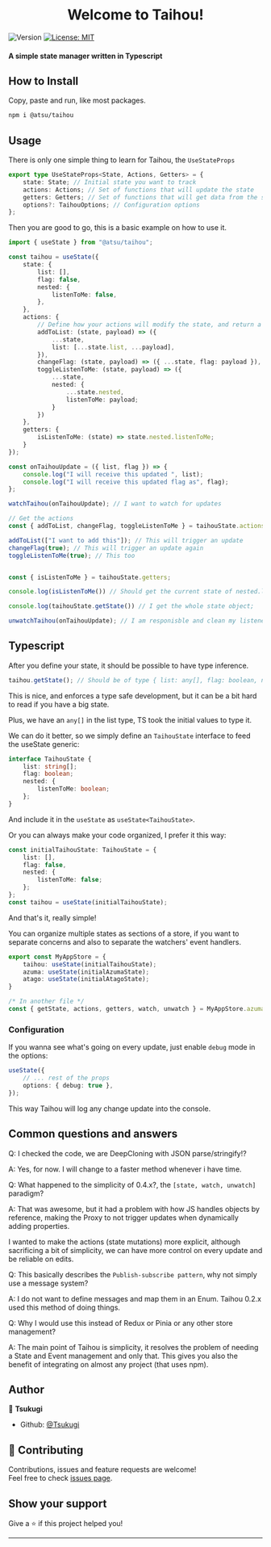 <h1 align="center">Welcome to Taihou!</h1>
<p>
  <img alt="Version" src="https://img.shields.io/badge/version-0.2.0-blue.svg?cacheSeconds=2592000" />
  <a href="#" target="_blank">
    <img alt="License: MIT" src="https://img.shields.io/badge/License-MIT-yellow.svg" />
  </a>
</p>

#### A simple state manager written in Typescript

## How to Install

Copy, paste and run, like most packages.

```sh
npm i @atsu/taihou
```

## Usage

There is only one simple thing to learn for Taihou, the `UseStateProps`

```ts
export type UseStateProps<State, Actions, Getters> = {
    state: State; // Initial state you want to track
    actions: Actions; // Set of functions that will update the state
    getters: Getters; // Set of functions that will get data from the state
    options?: TaihouOptions; // Configuration options
};
```

Then you are good to go, this is a basic example on how to use it.

```ts
import { useState } from "@atsu/taihou";

const taihou = useState({
    state: {
        list: [],
        flag: false,
        nested: {
            listenToMe: false,
        },
    },
    actions: {
        // Define how your actions will modify the state, and return a new state object
        addToList: (state, payload) => ({
            ...state,
            list: [...state.list, ...payload],
        }),
        changeFlag: (state, payload) => ({ ...state, flag: payload }),
        toggleListenToMe: (state, payload) => ({
            ...state,
            nested: {
                ...state.nested,
                listenToMe: payload;
            }
        })
    },
    getters: {
        isListenToMe: (state) => state.nested.listenToMe;
    }
});

const onTaihouUpdate = ({ list, flag }) => {
    console.log("I will receive this updated ", list);
    console.log("I will receive this updated flag as", flag);
};

watchTaihou(onTaihouUpdate); // I want to watch for updates

// Get the actions
const { addToList, changeFlag, toggleListenToMe } = taihouState.actions;

addToList(["I want to add this"]); // This will trigger an update
changeFlag(true); // This will trigger an update again
toggleListenToMe(true); // This too


const { isListenToMe } = taihouState.getters;

console.log(isListenToMe()) // Should get the current state of nested.listenToMe

console.log(taihouState.getState()) // I get the whole state object;

unwatchTaihou(onTaihouUpdate); // I am responisble and clean my listeners
```

## Typescript

After you define your state, it should be possible to have type inference.

```ts
taihou.getState(); // Should be of type { list: any[], flag: boolean, nested: { listenToMe: boolean }}
```

This is nice, and enforces a type safe development, but it can be a bit hard to read if you have a big state.

Plus, we have an `any[]` in the list type, TS took the initial values to type it.

We can do it better, so we simply define an `TaihouState` interface to feed the useState generic:

```ts
interface TaihouState {
    list: string[];
    flag: boolean;
    nested: {
        listenToMe: boolean;
    };
}
```

And include it in the `useState` as `useState<TaihouState>`.

Or you can always make your code organized, I prefer it this way:

```ts
const initialTaihouState: TaihouState = {
    list: [],
    flag: false,
    nested: {
        listenToMe: false;
    };
};
const taihou = useState(initialTaihouState);
```

And that's it, really simple!

You can organize multiple states as sections of a store, if you want to separate concerns and also to separate the watchers' event handlers.

```ts
export const MyAppStore = {
    taihou: useState(initialTaihouState);
    azuma: useState(initialAzumaState);
    atago: useState(initialAtagoState);
}
```

```ts
/* In another file */
const { getState, actions, getters, watch, unwatch } = MyAppStore.azuma;
```

### Configuration

If you wanna see what's going on every update, just enable `debug` mode in the options:

```ts
useState({
    // ... rest of the props
    options: { debug: true },
});
```

This way Taihou will log any change update into the console.

## Common questions and answers
Q: I checked the code, we are DeepCloning with JSON parse/stringify!? 

A: Yes, for now. I will change to a faster method whenever i have time.

Q: What happened to the simplicity of 0.4.x?, the `[state, watch, unwatch]` paradigm?

A: That was awesome, but it had a problem with how JS handles objects by reference, making the Proxy to not trigger updates when dynamically adding properties. 

I wanted to make the actions (state mutations) more explicit, although sacrificing a bit of simplicity, we can have more control on every update and be reliable on edits.

Q: This basically describes the `Publish-subscribe pattern`, why not simply use a message system?

A: I do not want to define messages and map them in an Enum. Taihou 0.2.x used this method of doing things.

Q: Why I would use this instead of Redux or Pinia or any other store management?

A: The main point of Taihou is simplicity, it resolves the problem of needing a State and Event management and only that.
This gives you also the benefit of integrating on almost any project (that uses npm).

## Author

👤 **Tsukugi**

-   Github: [@Tsukugi](https://github.com/Tsukugi)

## 🤝 Contributing

Contributions, issues and feature requests are welcome!<br />Feel free to check [issues page](https://github.com/Tsukugi/Taihou/issues).

## Show your support

Give a ⭐️ if this project helped you!

---
